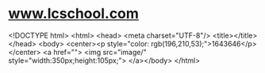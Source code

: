 # www.lcschool.com
&lt;!DOCTYPE html> &lt;html> &lt;head> &lt;meta charset="UTF-8"/> &lt;title>&lt;/title> &lt;/head> &lt;body> &lt;center>&lt;p style="color: rgb(196,210,53);">1643646&lt;/p>&lt;/center> &lt;a href=""> &lt;img src="image/" style="width:350px;height:105px;"> &lt;/a>&lt;/body> &lt;/html>
